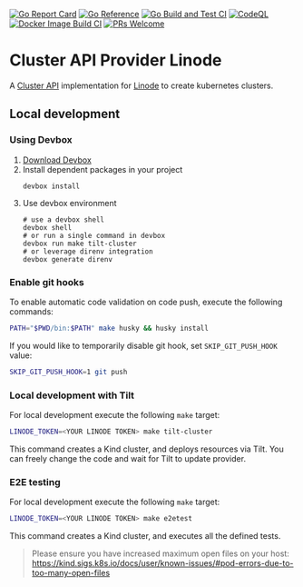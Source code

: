 [![Go Report Card](https://goreportcard.com/badge/github.com/linode/cluster-api-provider-linode)](https://goreportcard.com/report/github.com/linode/cluster-api-provider-linode)
[![Go Reference](https://pkg.go.dev/badge/github.com/linode/cluster-api-provider-linode.svg)](https://pkg.go.dev/github.com/linode/cluster-api-provider-linode)
[![Go Build and Test CI](https://github.com/linode/cluster-api-provider-linode/actions/workflows/go-test.yml/badge.svg)](https://github.com/linode/cluster-api-provider-linode/actions/workflows/go-test.yml)
[![CodeQL](https://github.com/linode/cluster-api-provider-linode/actions/workflows/codeql.yml/badge.svg)](https://github.com/linode/cluster-api-provider-linode/actions/workflows/codeql.yml)
[![Docker Image Build CI](https://github.com/linode/cluster-api-provider-linode/actions/workflows/build-docker-image.yml/badge.svg)](https://github.com/linode/cluster-api-provider-linode/actions/workflows/build-docker-image.yml)
[![PRs Welcome](https://img.shields.io/badge/PRs-welcome-brightgreen.svg)](http://makeapullrequest.com)



# Cluster API Provider Linode
A [Cluster API](https://cluster-api.sigs.k8s.io/) implementation for [Linode](https://www.linode.com/) to create kubernetes clusters.

## Local development

### Using Devbox

1. [Download Devbox](https://jetpack.io/devbox/docs/installing_devbox/) 
2. Install dependent packages in your project 
   ```shell
   devbox install
   ```
3. Use devbox environment
   ```shell
   # use a devbox shell
   devbox shell
   # or run a single command in devbox
   devbox run make tilt-cluster
   # or leverage direnv integration
   devbox generate direnv
   ```


### Enable git hooks

To enable automatic code validation on code push, execute the following commands:

```bash
PATH="$PWD/bin:$PATH" make husky && husky install
```

If you would like to temporarily disable git hook, set `SKIP_GIT_PUSH_HOOK` value:

```bash
SKIP_GIT_PUSH_HOOK=1 git push
```

### Local development with Tilt

For local development execute the following `make` target:

```bash
LINODE_TOKEN=<YOUR LINODE TOKEN> make tilt-cluster
```

This command creates a Kind cluster, and deploys resources via Tilt. You can freely change the code and wait for Tilt to update provider.

### E2E testing

For local development execute the following `make` target:

```bash
LINODE_TOKEN=<YOUR LINODE TOKEN> make e2etest
```

This command creates a Kind cluster, and executes all the defined tests.

> Please ensure you have increased maximum open files on your host: https://kind.sigs.k8s.io/docs/user/known-issues/#pod-errors-due-to-too-many-open-files
